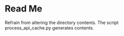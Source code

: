 # Read Me
Refrain from altering the directory contents.
The script process_api_cache.py generates contents.